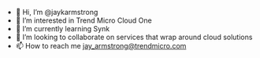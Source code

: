 - 👋 Hi, I’m @jaykarmstrong
- 👀 I’m interested in Trend Micro Cloud One
- 🌱 I’m currently learning Synk
- 💞️ I’m looking to collaborate on services that wrap around cloud solutions
- 📫 How to reach me jay_armstrong@trendmicro.com

<!---
jaykarmstrong/jaykarmstrong is a ✨ special ✨ repository because its `README.md` (this file) appears on your GitHub profile.
You can click the Preview link to take a look at your changes.
--->
